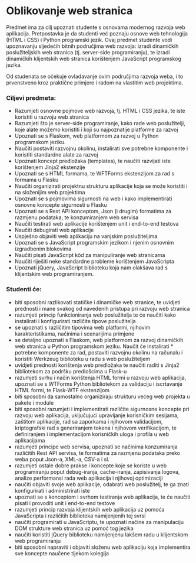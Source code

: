 # Oblikovanje web stranica

Predmet ima za cilj upoznati studente s osnovama modernog razvoja web aplikacija. Pretpostavka je da studenti već poznaju osnove web tehnologija (HTML i CSS) i Python programski jezik. Ovaj predmet studente vodi upoznavanju sljedećih bitnih područjima web razvoja: izradi dinamičkih poslužiteljskih web stranica (tj. server-side programiranju), te izradi dinamičkih klijentskih web stranica korištenjem JavaScript programskog jezika.

Od studenata se očekuje ovladavanje ovim područjima razvoja weba, i to prvenstveno kroz praktične primjere i radom na vlastitim web projektima.

### Ciljevi predmeta:
* Razumjeti osnovne pojmove web razvoja, tj. HTML i CSS jezika, te iste koristiti u razvoju web stranica
* Razumjeti što je server-side programiranje, kako rade web poslužitelji, koje alate možemo koristiti i koji su najpoznatije platforme za razvoj
* Upoznati se s Flaskom, web platformom za razvoj u Python programskom jeziku.
* Naučiti postaviti razvojnu okolinu, instalirati sve potrebne komponente i koristiti standardne alate za razvoj
* Upoznati koncept predložaka (templates), te naučiti razvijati iste korištenjem Jinja2 ekstenzije
* Upoznati se s HTML formama, te WFTForms ekstenzijom za rad s formama u Flasku
* Naučiti organizirati projektnu strukturu aplikacije koja se može koristiti i na složenijim web projektima
* Upoznati se s pojmovima sigurnosti na web i kako implementirati osnovne koncepte sigurnosti u Flasku
* Upoznati se s Rest API konceptom, Json (i drugim) formatima za razmjenu podataka, te konzumiranjem web servisa
* Naučiti testirati web aplikacije korištenjem unit i end-to-end testova
* Naučiti debugirati web aplikacije
* Uspješno objaviti web aplikaciju na vanjskim poslužiteljima
* Upoznati se s JavaScript programskim jezikom i njenim osnovnim izgradbenim blokovima
* Naučiti pisati JavaScript kôd za manipuliranje web stranicama
* Naučiti riješiti neke standardne probleme korištenjem JavaScripta
* Upoznati jQuery, JavaScript biblioteku koja nam olakšava rad s klijentskim web programiranjem.

### Studenti će:
* biti sposobni razlikovati statičke i dinamičke web stranice, te uvidjeti prednosti i mane svakog od navedenih pristupa pri razvoju web stranica
* razumjeti princip funkcioniranja web poslužitelja te će naučiti kako instalirati i konfigurirati različite tipove poslužitelja
* se upoznati s različitim tipovima web platformi, njihovim karakteristikama, načinima i scenarijima primjene
* se detaljno upoznati s Flaskom, web platformom za razvoj dinamičkih web stranica u Python programskom jeziku. Naučit će instalirati * potrebne komponente za rad, postaviti razvojnu okolinu na računalu i koristiti Werkzeug biblioteku u radu s web poslužiteljem
* uvidjeti prednosti korištenja web predložaka te naučiti raditi s Jinja2 bibliotekom za podršku predlošcima u Flask-u
* razumjeti svrhu i način korištenja HTML formi u razvoju web aplikacija, upoznati se s WTForms Python bibliotekom za validaciju i iscrtavanje HTML formi, te Flask-WTF ekstenzijom
* biti sposobni da samostalno organiziraju strukturu većeg web projekta u pakete i module
* biti sposobni razumjeti i implementirati različite sigurnosne koncepte pri razvoju web aplikacija, uključujući upravljanje korisničkim sesijama, zaštitom aplikacije, rad sa zaporkama i njihovom validacijom, kriptografski rad s generiranjem tokena i njihovom verifikacijom, te definiranjem i implementacijom korisničkih uloga i profila u web aplikacijama
* razumjeti principe web servisa, upoznati se načinima konzumiranja različitih Rest API servisa, te formatima za razmjenu podataka preko weba poput Json-a, XML-a, CSV-a i sl.
* razumjeti ostale dobre prakse i koncepte koje se koriste u web programiranju poput debug-iranja, cache-iranja, zapisivanja logova, analize performansi rada web aplikacija i njihovoj optimizaciji
* naučiti objaviti svoje web aplikacije, odabrati web poslužitelj, te ga znati konfigurirati i administrirati iste
* upoznati se s konceptom i svrhom testiranja web aplikacija, te će naučiti pisati i provoditi unit i end-to-end testove
* razumjeti princip razvoja klijentskih web aplikacija uz pomoća JavaScripta i različitih biblioteka namijenjenih toj svrsi
* naučiti programirati u JavaScriptu, te upoznati načine za manipulaciju DOM strukture web stranica uz pomoć tog jezika
* naučiti koristiti jQuery biblioteku namijenjenu lakšem radu u klijentskom web programiranju
* biti sposobni napraviti i objaviti složenu web aplikaciju koja implementira sve koncepte naučene tijekom kolegija
